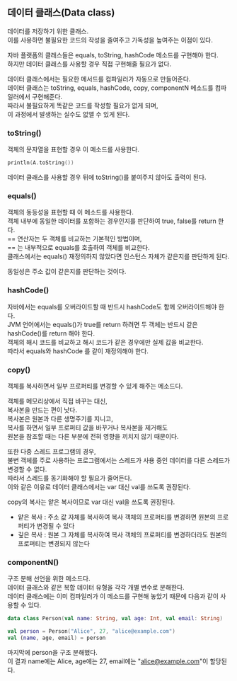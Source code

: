 ## 데이터 클래스(Data class)
데이터를 저장하기 위한 클래스.  
이를 사용하면 불필요한 코드의 작성을 줄여주고 가독성을 높여주는 이점이 있다.    

자바 플랫폼의 클래스들은 equals, toString, hashCode 메소드를 구현해야 한다.  
하지만 데이터 클래스를 사용할 경우 직접 구현해줄 필요가 없다.    

데이터 클래스에서는 필요한 메서드를 컴파일러가 자동으로 만들어준다.  
데이터 클래스는 toString, equals, hashCode, copy, componentN 메소드를 컴파일러에서 구현해준다.  
따라서 불필요하게 똑같은 코드를 작성할 필요가 없게 되며,  
이 과정에서 발생하는 실수도 없앨 수 있게 된다.

### toString()
객체의 문자열을 표현할 경우 이 메소드를 사용한다.  
```Kotlin
println(A.toString())
```
데이터 클래스를 사용할 경우 뒤에 toString()를 붙여주지 않아도 출력이 된다.  
### equals()
객체의 동등성을 표현할 때 이 메소드를 사용한다.  
객체 내부에 동일한 데이터를 포함하는 경우인지를 판단하여 true, false를 return 한다.  
== 연산자는 두 객체를 비교하는 기본적인 방법이며,  
== 는 내부적으로 equals를 호출하여 객체를 비교한다.  
클래스에서는 equals() 재정의하지 않았다면 인스턴스 자체가 같은지를 판단하게 된다.
  
동일성은 주소 값이 같은지를 판단하는 것이다.  

### hashCode()
자바에서는 equals를 오버라이드할 때 반드시 hashCode도 함께 오버라이드해야 한다.   
JVM 언어에서는 equals()가 true를 return 하려면 두 객체는 반드시 같은 hashCode()를 return 해야 한다.  
객체의 해시 코드를 비교하고 해시 코드가 같은 경우에만 실제 값을 비교한다.  
따라서 equals와 hashCode 를 같이 재정의해야 한다.  
  
### copy()
객체를 복사하면서 일부 프로퍼티를 변경할 수 있게 해주는 메소드다.  
  
객체를 메모리상에서 직접 바꾸는 대신,  
복사본을 만드는 편이 낫다.  
복사본은 원본과 다른 생명주기를 지니고,  
복사를 하면서 일부 프로퍼티 값을 바꾸거나 복사본을 제거해도  
원본을 참조할 때는 다른 부분에 전혀 영향을 끼치지 않기 때문이다.  
  
또한 다중 스레드 프로그램의 경우,  
불변 객체를 주로 사용하는 프로그램에서는 스레드가 사용 중인 데이터를 다른 스레드가 변경할 수 없다.  
따라서 스레드를 동기화해야 할 필요가 줄어든다.  
이와 같은 이유로 데이터 클래스에서는 var 대신 val를 쓰도록 권장된다.  
  
copy의 복사는 얕은 복사이므로 var 대신 val을 쓰도록 권장된다. 
  
- 얕은 복사 : 주소 값 자체를 복사하여 복사 객체의 프로퍼티를 변경하면 원본의 프로퍼티가 변경될 수 있다
- 깊은 복사 : 원본 그 자체를 복사하여 복사 객체의 프로퍼티를 변경하더라도 원본의 프로퍼티는 변경되지 않는다 
  
### componentN()
구조 분해 선언을 위한 메소드다.  
데이터 클래스와 같은 복합 데이터 유형을 각각 개별 변수로 분해한다.  
데이터 클래스에는 이미 컴파일러가 이 메소드를 구현해 놓았기 때문에 다음과 같이 사용할 수 있다.  
```Kotlin
data class Person(val name: String, val age: Int, val email: String)
```
```Kotlin
val person = Person("Alice", 27, "alice@example.com")
val (name, age, email) = person
```
마지막에 person을 구조 분해했다.  
이 결과 name에는 Alice, age에는 27, email에는 "alice@example.com"이 할당된다.
